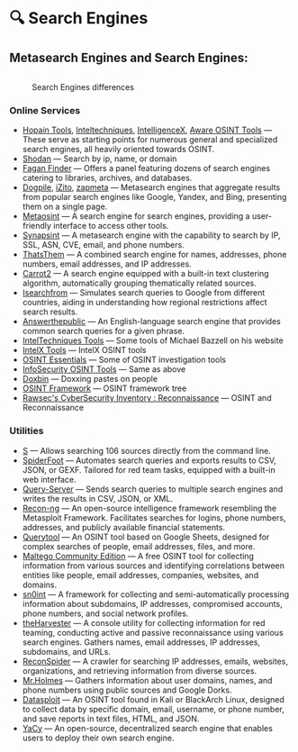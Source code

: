 # 🔍 Search Engines

## Metasearch Engines and Search Engines:

<figure><img src="https://i.imgur.com/oWb3pNC.png" alt=""><figcaption><p>Search Engines differences</p></figcaption></figure>

### Online Services

* [Hopain Tools](https://osint.hopain.cyou/Search.html), [Inteltechniques](https://inteltechniques.com/tools/Search.html), [IntelligenceX](https://intelx.io/tools?tab=general), [Aware OSINT Tools](https://www.aware-online.com/osint-tools/) — These serve as starting points for numerous general and specialized search engines, all heavily oriented towards OSINT.
* [Shodan](https://www.shodan.io/) — Search by ip, name, or domain
* [Fagan Finder](https://www.faganfinder.com/) — Offers a panel featuring dozens of search engines catering to libraries, archives, and databases.
* [Dogpile](https://www.dogpile.com/), [iZito](https://www.izito.com/), [zapmeta](https://www.zapmeta.fi/) — Metasearch engines that aggregate results from popular search engines like Google, Yandex, and Bing, presenting them on a single page.
* [Metaosint](https://metaosint.github.io/) — A search engine for search engines, providing a user-friendly interface to access other tools.
* [Synapsint](https://synapsint.com/) — A metasearch engine with the capability to search by IP, SSL, ASN, CVE, email, and phone numbers.
* [ThatsThem](https://thatsthem.com/people-search) — A combined search engine for names, addresses, phone numbers, email addresses, and IP addresses.
* [Carrot2](http://project.carrot2.org/) — A search engine equipped with a built-in text clustering algorithm, automatically grouping thematically related sources.
* [Isearchfrom](http://isearchfrom.com/) — Simulates search queries to Google from different countries, aiding in understanding how regional restrictions affect search results.
* [Answerthepublic](https://answerthepublic.com/) — An English-language search engine that provides common search queries for a given phrase.
* [IntelTechniques Tools](https://inteltechniques.com/tools/index.html) — Some tools of Michael Bazzell on his website
* [IntelX Tools](https://intelx.io/tools) — IntelX OSINT tools
* [OSINT Essentials](https://www.osintessentials.com/) — Some of OSINT investigation tools
* [InfoSecurity OSINT Tools](https://infosecurity.by/osint-tools) — Same as above
* [Doxbin](https://doxbin.com/) — Doxxing pastes on people
* [OSINT Framework](https://osintframework.com/) — OSINT framework tree
* [Rawsec's CyberSecurity Inventory : Reconnaissance](https://inventory.raw.pm/tools.html#titl...nnaissance) — OSINT and Reconnaissance

### Utilities

* [S](https://github.com/zquestz/s) — Allows searching 106 sources directly from the command line.
* [SpiderFoot](https://github.com/smicallef/spiderfoot) — Automates search queries and exports results to CSV, JSON, or GEXF. Tailored for red team tasks, equipped with a built-in web interface.
* [Query-Server](https://github.com/fossasia/query-server) — Sends search queries to multiple search engines and writes the results in CSV, JSON, or XML.
* [Recon-ng](https://github.com/lanmaster53/recon-ng) — An open-source intelligence framework resembling the Metasploit Framework. Facilitates searches for logins, phone numbers, addresses, and publicly available financial statements.
* [Querytool](https://github.com/oryon-osint/querytool) — An OSINT tool based on Google Sheets, designed for complex searches of people, email addresses, files, and more.
* [Maltego Community Edition](https://www.maltego.com/product-features/) — A free OSINT tool for collecting information from various sources and identifying correlations between entities like people, email addresses, companies, websites, and domains.
* [sn0int](https://github.com/kpcyrd/sn0int) — A framework for collecting and semi-automatically processing information about subdomains, IP addresses, compromised accounts, phone numbers, and social network profiles.
* [theHarvester](https://github.com/laramies/theHarvester) — A console utility for collecting information for red teaming, conducting active and passive reconnaissance using various search engines. Gathers names, email addresses, IP addresses, subdomains, and URLs.
* [ReconSpider](https://github.com/bhavsec/reconspider) — A crawler for searching IP addresses, emails, websites, organizations, and retrieving information from diverse sources.
* [Mr.Holmes](https://github.com/Lucksi/Mr.Holmes) — Gathers information about user domains, names, and phone numbers using public sources and Google Dorks.
* [Datasploit](https://github.com/DataSploit/datasploit) — An OSINT tool found in Kali or BlackArch Linux, designed to collect data by specific domain, email, username, or phone number, and save reports in text files, HTML, and JSON.
* [YaCy](https://yacy.net/) — An open-source, decentralized search engine that enables users to deploy their own search engine.
